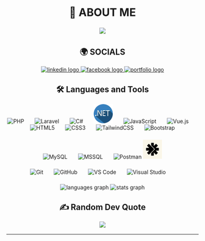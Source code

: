 <h1 align="center">💫 ABOUT ME</h1>

###
<div align="center">
  <img height="250" src="https://media1.giphy.com/media/v1.Y2lkPTc5MGI3NjExMzhmdnFndnZvOGEyb2QxZDRxMTdycnM0dHduZ2Y3YWtxNjQ4ODByNyZlcD12MV9pbnRlcm5hbF9naWZfYnlfaWQmY3Q9dHM/XRNxTSmaJYYV9D13Fb/giphy.gif" />
</div>

###

<h2 align="center">🌍 SOCIALS</h2>

<div align="center">
  <a href="https://www.linkedin.com/in/john-carlo-catindig-ab095a324/" target="_blank">
    <img src="https://img.shields.io/static/v1?message=LinkedIn&logo=linkedin&label=&color=0077B5&logoColor=white&labelColor=&style=for-the-badge" height="45" alt="linkedin logo" />
  </a>
  <a href="https://www.facebook.com/Tahoism/" target="_blank">
    <img src="https://img.shields.io/static/v1?message=Facebook&logo=facebook&label=&color=1877F2&logoColor=white&labelColor=&style=for-the-badge" height="45" alt="facebook logo" />
  </a>
  <a href="https://catindigportfolio.netlify.app/" target="_blank">
    <img src="https://img.shields.io/static/v1?message=Portfolio&logo=vercel&label=&color=000000&logoColor=white&labelColor=&style=for-the-badge" height="45" alt="portfolio logo" />
  </a>
</div>

###

<h2 align="center">🛠️ Languages and Tools</h2>

<div align="center">
  <!-- Programming & Frameworks -->
  <img src="https://cdn.jsdelivr.net/gh/devicons/devicon/icons/php/php-original.svg" height="50" alt="PHP" />
  <img width="20" />
  <img src="https://cdn.jsdelivr.net/gh/devicons/devicon/icons/laravel/laravel-original.svg" height="50" alt="Laravel" />
  <img width="20" />
  <img src="https://cdn.jsdelivr.net/gh/devicons/devicon/icons/csharp/csharp-original.svg" height="50" alt="C#" />
  <img width="20" />
  <img src="https://github.com/Nigumi1/Nigumi1/blob/main/dotnet.webp" height="50" alt=".NET" />
  <img width="20" />
  <img src="https://cdn.jsdelivr.net/gh/devicons/devicon/icons/javascript/javascript-original.svg" height="50" alt="JavaScript" />
  <img width="20" />
  <img src="https://cdn.jsdelivr.net/gh/devicons/devicon/icons/vuejs/vuejs-original.svg" height="50" alt="Vue.js" />
  <img width="20" />
  <img src="https://cdn.jsdelivr.net/gh/devicons/devicon/icons/html5/html5-original.svg" height="50" alt="HTML5" />
  <img width="20" />
  <img src="https://cdn.jsdelivr.net/gh/devicons/devicon/icons/css3/css3-original.svg" height="50" alt="CSS3" />
  <img width="20" />
  <img src="https://cdn.jsdelivr.net/gh/devicons/devicon/icons/tailwindcss/tailwindcss-original.svg" height="50" alt="TailwindCSS" />
  <img width="20" />
  <img src="https://cdn.jsdelivr.net/gh/devicons/devicon/icons/bootstrap/bootstrap-original.svg" height="50" alt="Bootstrap" />
</div>

###

<div align="center">
  <!-- Backend & Databases -->
  <img src="https://cdn.jsdelivr.net/gh/devicons/devicon/icons/mysql/mysql-original.svg" height="50" alt="MySQL" />
  <img width="20" />
  <img src="https://cdn.jsdelivr.net/gh/devicons/devicon/icons/microsoftsqlserver/microsoftsqlserver-plain.svg" height="50" alt="MSSQL" />
  <img width="20" />
  <img src="https://cdn.jsdelivr.net/gh/devicons/devicon/icons/postman/postman-original.svg" height="50" alt="Postman" />
  <img src="https://github.com/Nigumi1/Nigumi1/blob/main/scalar.png" height="50" alt="Scalar" />
</div>

###

<div align="center">
  <!-- Tools -->
  <img src="https://cdn.jsdelivr.net/gh/devicons/devicon/icons/git/git-original.svg" height="50" alt="Git" />
  <img width="20" />
  <img src="https://cdn.jsdelivr.net/gh/devicons/devicon/icons/github/github-original.svg" height="50" alt="GitHub" />
  <img width="20" />
  <img src="https://cdn.jsdelivr.net/gh/devicons/devicon/icons/vscode/vscode-original.svg" height="50" alt="VS Code" />
  <img width="20" />
  <img src="https://cdn.jsdelivr.net/gh/devicons/devicon/icons/visualstudio/visualstudio-plain.svg" height="50" alt="Visual Studio" />
  <img width="20" />
</div>

###

<div align="center">
  <img src="https://github-readme-stats.vercel.app/api/top-langs?username=Nigumi1&locale=en&hide_title=true&layout=compact&card_width=400&langs_count=6&theme=vue-dark&hide_border=true" height="180" alt="languages graph" />
  <img src="https://github-readme-stats.vercel.app/api?username=Nigumi1&show_icons=true&include_all_commits=true&count_private=true&theme=dracula&hide_border=false" height="180" alt="stats graph" />
</div>

###

<h2 align="center">✍️ Random Dev Quote</h2>
<div align="center">
  <img src="https://quotes-github-readme.vercel.app/api?type=horizontal&theme=dark" width="80%">
</div>

---

<!-- Proudly created with GPRM ( https://gprm.itsvg.in ) -->
